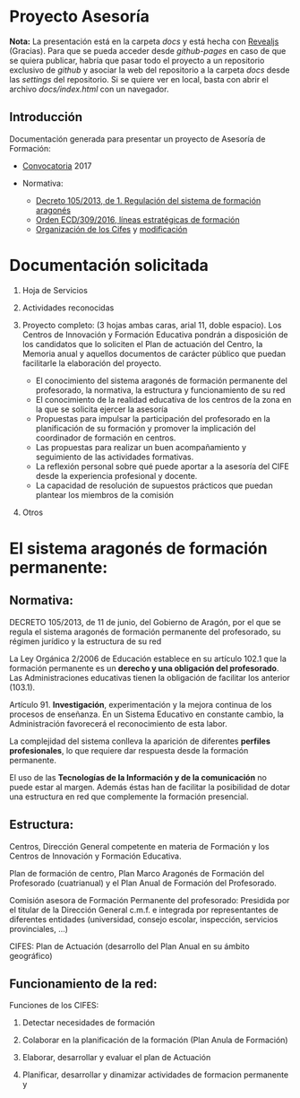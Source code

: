 # Proyecto Asesoría

**Nota:** La presentación está en la carpeta *docs* y está hecha con [Revealjs](https://revealjs.com/#/) (Gracias). Para que se pueda acceder desde *github-pages* en caso de que se quiera publicar, habría que pasar todo el proyecto a un repositorio exclusivo de *github* y asociar la web del repositorio a la carpeta *docs* desde las *settings* del repositorio. Si se quiere ver en local, basta con abrir el archivo *docs/index.html* con un navegador.

## Introducción

Documentación generada para presentar un proyecto de Asesoría de Formación:

- [Convocatoria](http://www.boa.aragon.es/cgi-bin/EBOA/BRSCGI?CMD=VEROBJ&MLKOB=943630302828) 2017

- Normativa:
    * [Decreto 105/2013, de 1. Regulación del sistema de formación aragonés](http://www.boa.aragon.es/cgi-bin/EBOA/BRSCGI?CMD=VEROBJ&MLKOB=740020785757)
    * [Orden ECD/309/2016, líneas estratégicas de formación](http://www.boa.aragon.es/cgi-bin/EBOA/BRSCGI?CMD=VEROBJ&MLKOB=903092365555)
    * [Organización de los Cifes](http://www.educaragon.org/Files/Files/UserFiles/File/Formacion%20profesorado/publicar_Orden_Funcionamiento_CIFES.pdf) y [modificación](http://www.educaragon.org/FILES/Orden_Modificada_Organizaciony%20Funcionamiento_CIFEs.pdf)


# Documentación solicitada

1. Hoja de Servicios
2. Actividades reconocidas
3. Proyecto completo: (3 hojas ambas caras, arial 11, doble espacio). Los Centros de Innovación y Formación Educativa pondrán a disposición de los candidatos que lo soliciten el Plan de actuación del Centro, la Memoria anual y aquellos documentos de carácter público que puedan facilitarle la elaboración del proyecto.

   - El conocimiento del sistema aragonés de formación permanente del profesorado, la
     normativa, la estructura y funcionamiento de su red
   - El conocimiento de la realidad educativa de los centros de la zona en la que se solicita
     ejercer la asesoría
   - Propuestas para impulsar la participación del profesorado en la planificación de su formación
     y promover la implicación del coordinador de formación en centros.
   - Las propuestas para realizar un buen acompañamiento y seguimiento de las actividades
     formativas.
   - La reflexión personal sobre qué puede aportar a la asesoría del CIFE desde la experiencia
     profesional y docente.
   - La capacidad de resolución de supuestos prácticos que puedan plantear los miembros
     de la comisión

4. Otros

# El sistema aragonés de formación permanente:

## Normativa: 
DECRETO 105/2013, de 11 de junio, del Gobierno de Aragón, por el que se regula el sistema aragonés de formación permanente del profesorado, su régimen jurídico y la estructura de su red

La Ley Orgánica 2/2006 de Educación establece en su artículo 102.1 que la formación permanente es un **derecho y una obligación del profesorado**. Las Administraciones educativas tienen la obligación de facilitar los anterior (103.1).

Artículo 91. **Investigación**, experimentación y la mejora continua de los procesos de enseñanza. En un Sistema Educativo en constante cambio, la Administración favorecerá el reconocimiento de esta labor.

La complejidad del sistema conlleva la aparición de diferentes **perfiles profesionales**, lo que requiere dar respuesta desde la formación permanente.

El uso de las **Tecnologías de la Información y de la comunicación** no puede estar al margen. Además éstas han de facilitar la posibilidad de dotar una estructura en red que complemente la formación presencial.



## Estructura:

Centros, Dirección General competente en materia de Formación y los Centros de Innovación y Formación Educativa.

Plan de formación de centro, Plan Marco Aragonés de Formación del Profesorado (cuatrianual) y el Plan Anual de Formación del Profesorado.

Comisión asesora de Formación Permanente del profesorado: Presidida por el titular de la Dirección General c.m.f. e integrada por representantes de diferentes entidades (universidad, consejo escolar, inspección, servicios provinciales, ...)

CIFES: Plan de Actuación (desarrollo del Plan Anual en su ámbito geográfico)

## Funcionamiento de la red:

Funciones de los CIFES:

1. Detectar necesidades de formación

2. Colaborar en la planificación de la formación (Plan Anula de Formación)

3. Elaborar, desarrollar y evaluar el plan de Actuación

4. Planificar, desarrollar y dinamizar actividades de formacion permanente y 



